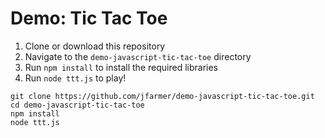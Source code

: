 # Demo: Tic Tac Toe

1. Clone or download this repository
1. Navigate to the `demo-javascript-tic-tac-toe` directory
1. Run `npm install` to install the required libraries
1. Run `node ttt.js` to play!

```console
git clone https://github.com/jfarmer/demo-javascript-tic-tac-toe.git
cd demo-javascript-tic-tac-toe
npm install
node ttt.js
```
